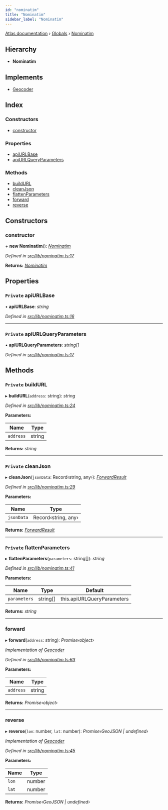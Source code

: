 ```yaml
---
id: "nominatim"
title: "Nominatim"
sidebar_label: "Nominatim"
---
```


[Atlas documentation](../index.md) › [Globals](../globals.md) › [Nominatim](nominatim.md)

## Hierarchy

* **Nominatim**

## Implements

* [Geocoder](../interfaces/geocoder.md)

## Index

### Constructors

* [constructor](nominatim.md#constructor)

### Properties

* [apiURLBase](nominatim.md#private-apiurlbase)
* [apiURLQueryParameters](nominatim.md#private-apiurlqueryparameters)

### Methods

* [buildURL](nominatim.md#private-buildurl)
* [cleanJson](nominatim.md#private-cleanjson)
* [flattenParameters](nominatim.md#private-flattenparameters)
* [forward](nominatim.md#forward)
* [reverse](nominatim.md#reverse)

## Constructors

###  constructor

\+ **new Nominatim**(): *[Nominatim](nominatim.md)*

*Defined in [src/lib/nominatim.ts:17](https://github.com/chronark/atlas/blob/d2ce11f/src/lib/nominatim.ts#L17)*

**Returns:** *[Nominatim](nominatim.md)*

## Properties

### `Private` apiURLBase

• **apiURLBase**: *string*

*Defined in [src/lib/nominatim.ts:16](https://github.com/chronark/atlas/blob/d2ce11f/src/lib/nominatim.ts#L16)*

___

### `Private` apiURLQueryParameters

• **apiURLQueryParameters**: *string[]*

*Defined in [src/lib/nominatim.ts:17](https://github.com/chronark/atlas/blob/d2ce11f/src/lib/nominatim.ts#L17)*

## Methods

### `Private` buildURL

▸ **buildURL**(`address`: string): *string*

*Defined in [src/lib/nominatim.ts:24](https://github.com/chronark/atlas/blob/d2ce11f/src/lib/nominatim.ts#L24)*

**Parameters:**

Name | Type |
------ | ------ |
`address` | string |

**Returns:** *string*

___

### `Private` cleanJson

▸ **cleanJson**(`jsonData`: Record‹string, any›): *[ForwardResult](../interfaces/forwardresult.md)*

*Defined in [src/lib/nominatim.ts:29](https://github.com/chronark/atlas/blob/d2ce11f/src/lib/nominatim.ts#L29)*

**Parameters:**

Name | Type |
------ | ------ |
`jsonData` | Record‹string, any› |

**Returns:** *[ForwardResult](../interfaces/forwardresult.md)*

___

### `Private` flattenParameters

▸ **flattenParameters**(`parameters`: string[]): *string*

*Defined in [src/lib/nominatim.ts:41](https://github.com/chronark/atlas/blob/d2ce11f/src/lib/nominatim.ts#L41)*

**Parameters:**

Name | Type | Default |
------ | ------ | ------ |
`parameters` | string[] |  this.apiURLQueryParameters |

**Returns:** *string*

___

###  forward

▸ **forward**(`address`: string): *Promise‹object›*

*Implementation of [Geocoder](../interfaces/geocoder.md)*

*Defined in [src/lib/nominatim.ts:63](https://github.com/chronark/atlas/blob/d2ce11f/src/lib/nominatim.ts#L63)*

**Parameters:**

Name | Type |
------ | ------ |
`address` | string |

**Returns:** *Promise‹object›*

___

###  reverse

▸ **reverse**(`lon`: number, `lat`: number): *Promise‹GeoJSON | undefined›*

*Implementation of [Geocoder](../interfaces/geocoder.md)*

*Defined in [src/lib/nominatim.ts:45](https://github.com/chronark/atlas/blob/d2ce11f/src/lib/nominatim.ts#L45)*

**Parameters:**

Name | Type |
------ | ------ |
`lon` | number |
`lat` | number |

**Returns:** *Promise‹GeoJSON | undefined›*
